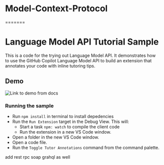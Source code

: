 # Model-Context-Protocol
=======
# Language Model API Tutorial Sample

This is a code for the trying out Language Model API. It demonstrates how to use the GitHub Copilot Language Model API to build an extension that annotates your code with inline tutoring tips.

## Demo
![Link to demo from docs]()

### Running the sample

- Run `npm install` in terminal to install depedencies
- Run the `Run Extension` target in the Debug View. This will:
    - Start a task `npm: watch` to compile the client code
    - Run the extension in a new VS Code window.
- Open a folder in the new VS Code window.
- Open a code file.
- Run the `Toggle Tutor Annotations` command from the command palette.


add rest rpc soap grahql as well
